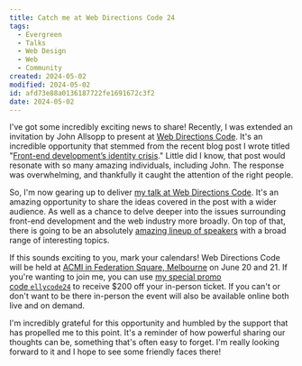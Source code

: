 ```yaml
---
title: Catch me at Web Directions Code 24
tags:
  - Evergreen
  - Talks
  - Web Design
  - Web
  - Community
created: 2024-05-02
modified: 2024-05-02
id: afd73e88a0136187722fe1691672c3f2
date: 2024-05-02
---
```

I've got some incredibly exciting news to share! Recently, I was extended an invitation by John Allsopp to present at [Web Directions Code](https://webdirections.org/code/). It's an incredible opportunity that stemmed from the recent blog post I wrote titled "[Front-end development’s identity crisis](/front-end-development-s-identity-crisis/)." Little did I know, that post would resonate with so many amazing individuals, including John. The response was overwhelming, and thankfully it caught the attention of the right people.

So, I'm now gearing up to deliver [my talk at Web Directions Code](https://webdirections.org/code/speakers/elly-loel.php). It's an amazing opportunity to share the ideas covered in the post with a wider audience. As well as a chance to delve deeper into the issues surrounding front-end development and the web industry more broadly. On top of that, there is going to be an absolutely [amazing lineup of speakers](https://webdirections.org/code/index.php#speakers) with a broad range of interesting topics.

If this sounds exciting to you, mark your calendars! Web Directions Code will be held at [ACMI in Federation Square, Melbourne](https://www.acmi.net.au) on June 20 and 21. If you're wanting to join me, you can use [my special promo code `ellycode24`](https://webdirections.org/register/?eventName=code24&eventTitle=Code%2024&selectedTicket=code24gold&promoCode=ellycode24) to receive $200 off your in-person ticket. If you can't or don't want to be there in-person the event will also be available online both live and on demand.

I'm incredibly grateful for this opportunity and humbled by the support that has propelled me to this point. It's a reminder of how powerful sharing our thoughts can be, something that's often easy to forget. I'm really looking forward to it and I hope to see some friendly faces there!